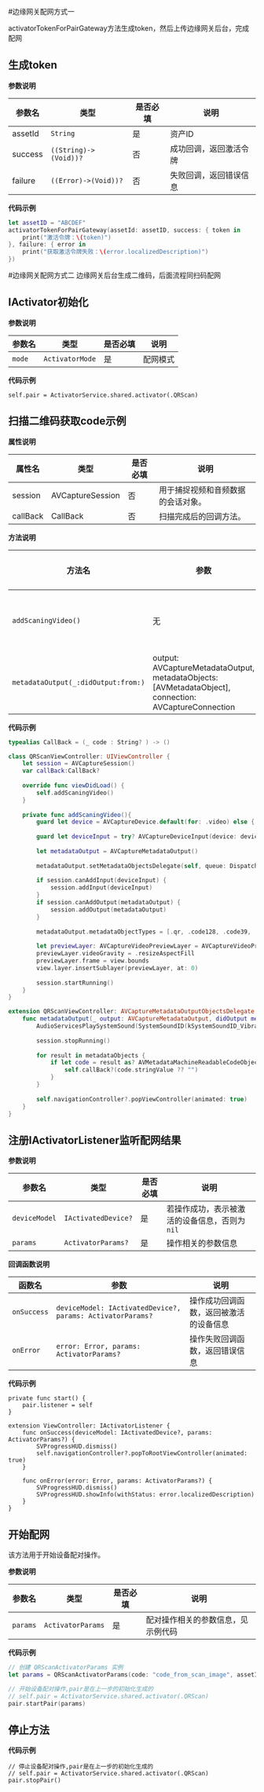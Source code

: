 #边缘网关配网方式一

activatorTokenForPairGateway方法生成token，然后上传边缘网关后台，完成配网

## 生成token

**参数说明**

| 参数名 | 类型 | 是否必填 | 说明 |
| ------ | ---- | -------- | ---- |
| assetId | `String` | 是 | 资产ID |
| success | `((String)->(Void))?` | 否 | 成功回调，返回激活令牌 |
| failure | `((Error)->(Void))?` | 否 | 失败回调，返回错误信息 |

**代码示例**

```swift
let assetID = "ABCDEF"
activatorTokenForPairGateway(assetId: assetID, success: { token in
    print("激活令牌：\(token)")
}, failure: { error in
    print("获取激活令牌失败：\(error.localizedDescription)")
})
```

#边缘网关配网方式二
边缘网关后台生成二维码，后面流程同扫码配网

## IActivator初始化

**参数说明**

| 参数名 | 类型 | 是否必填 | 说明 |
| --- | --- | --- | --- |
| `mode` | `ActivatorMode` | 是 | 配网模式 |

**代码示例**

```
self.pair = ActivatorService.shared.activator(.QRScan)
```

## 扫描二维码获取code示例

**属性说明**

| 属性名 | 类型 | 是否必填 | 说明 |
| --- | --- | --- | --- |
| session | AVCaptureSession | 否 | 用于捕捉视频和音频数据的会话对象。 |
| callBack | CallBack | 否 | 扫描完成后的回调方法。 |

**方法说明**

| 方法名 | 参数 | 返回值 | 说明 |
| --- | --- | --- | --- |
| `addScaningVideo()` | 无 | 无 | 添加视频扫描功能。 |
| `metadataOutput(_:didOutput:from:)` | output: AVCaptureMetadataOutput, metadataObjects: [AVMetadataObject], connection: AVCaptureConnection | 无 | 处理扫描到的元数据。 |

**代码示例**

```swift
typealias CallBack = (_ code : String? ) -> ()

class QRScanViewController: UIViewController {
    let session = AVCaptureSession()
    var callBack:CallBack?
    
    override func viewDidLoad() {
        self.addScaningVideo()
    }
    
    private func addScaningVideo(){
        guard let device = AVCaptureDevice.default(for: .video) else { return }
        
        guard let deviceInput = try? AVCaptureDeviceInput(device: device) else { return }
        
        let metadataOutput = AVCaptureMetadataOutput()
        
        metadataOutput.setMetadataObjectsDelegate(self, queue: DispatchQueue.main)
        
        if session.canAddInput(deviceInput) {
            session.addInput(deviceInput)
        }
        if session.canAddOutput(metadataOutput) {
            session.addOutput(metadataOutput)
        }
        
        metadataOutput.metadataObjectTypes = [.qr, .code128, .code39, .code93, .code39Mod43, .ean8, .ean13, .upce, .pdf417, .aztec]
        
        let previewLayer: AVCaptureVideoPreviewLayer = AVCaptureVideoPreviewLayer(session: session)
        previewLayer.videoGravity = .resizeAspectFill
        previewLayer.frame = view.bounds
        view.layer.insertSublayer(previewLayer, at: 0)
        
        session.startRunning()
    }
}

extension QRScanViewController: AVCaptureMetadataOutputObjectsDelegate {
    func metadataOutput(_ output: AVCaptureMetadataOutput, didOutput metadataObjects: [AVMetadataObject], from connection: AVCaptureConnection) {
        AudioServicesPlaySystemSound(SystemSoundID(kSystemSoundID_Vibrate))
        
        session.stopRunning()
        
        for result in metadataObjects {
            if let code = result as? AVMetadataMachineReadableCodeObject {
                self.callBack?(code.stringValue ?? "")
            }
        }
        
        self.navigationController?.popViewController(animated: true)
    }
}
```

## 注册IActivatorListener监听配网结果

**参数说明**

| 参数名 | 类型 | 是否必填 | 说明 |
| --- | --- | --- | --- |
| `deviceModel` | `IActivatedDevice?` | 是 | 若操作成功，表示被激活的设备信息，否则为 `nil` |
| `params` | `ActivatorParams?` | 是 | 操作相关的参数信息 |

**回调函数说明**

| 函数名 | 参数 | 说明 |
| --- | --- | --- |
| `onSuccess` | `deviceModel: IActivatedDevice?, params: ActivatorParams?` | 操作成功回调函数，返回被激活的设备信息 |
| `onError` | `error: Error, params: ActivatorParams?` | 操作失败回调函数，返回错误信息 |

**代码示例**

```
private func start() {
    pair.listener = self    
}

extension ViewController: IActivatorListener {
    func onSuccess(deviceModel: IActivatedDevice?, params: ActivatorParams?) {
        SVProgressHUD.dismiss()
        self.navigationController?.popToRootViewController(animated: true)
    }
    
    func onError(error: Error, params: ActivatorParams?) {
        SVProgressHUD.dismiss()
        SVProgressHUD.showInfo(withStatus: error.localizedDescription)
    }
}
```

## 开始配网

该方法用于开始设备配对操作。

**参数说明**

| 参数名 | 类型 | 是否必填 | 说明 |
| --- | --- | --- | --- |
| `params` | `ActivatorParams` | 是 | 配对操作相关的参数信息，见示例代码 |

**代码示例**

```swift
// 创建 QRScanActivatorParams 实例
let params = QRScanActivatorParams(code: "code_from_scan_image", assetId: "assetId", longitude: nil, latitude: nil)

// 开始设备配对操作,pair是在上一步的初始化生成的
// self.pair = ActivatorService.shared.activator(.QRScan)
pair.startPair(params)
```

## 停止方法

**代码示例**

```
// 停止设备配对操作,pair是在上一步的初始化生成的
// self.pair = ActivatorService.shared.activator(.QRScan)
pair.stopPair()
```